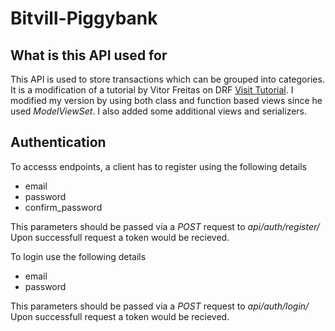 # Bitvill-Piggybank

## What is this API  used for

This API is used to store transactions which can be grouped into categories. It is a modification of a tutorial by Vitor Freitas on DRF [Visit Tutorial](https://youtube.com/playlist?list=PLLxk3TkuAYnrO32ABtQyw2hLRWt1BUrhj). I modified my version by using both class and function based views since he used *ModelViewSet*. I also added some additional views and serializers.

## Authentication
To accesss endpoints, a client has to register using the following details
* email
* password
* confirm_password


This parameters should be passed via a *POST* request to *api/auth/register/*
Upon successfull request a token would be recieved.

To login use the following details
* email
* password


This parameters should be passed via a *POST* request to *api/auth/login/*
Upon successfull request a token would be recieved.



